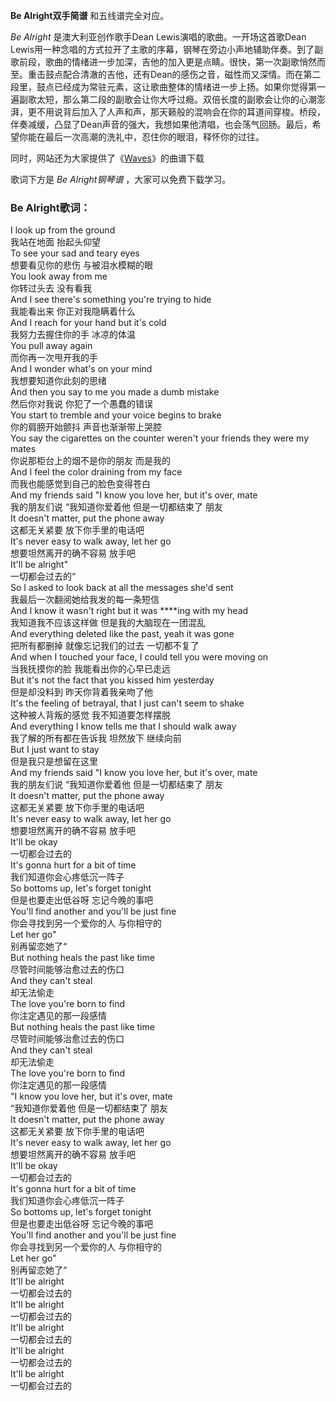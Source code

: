 

**Be Alright双手简谱** 和五线谱完全对应。

_Be Alright_ 是澳大利亚创作歌手Dean Lewis演唱的歌曲。一开场这首歌Dean
Lewis用一种念唱的方式拉开了主歌的序幕，钢琴在旁边小声地辅助伴奏。到了副歌前段，歌曲的情绪进一步加深，吉他的加入更是点睛。很快，第一次副歌悄然而至。重击鼓点配合清澈的吉他，还有Dean的感伤之音，磁性而又深情。而在第二段里，鼓点已经成为常驻元素，这让歌曲整体的情绪进一步上扬。如果你觉得第一遍副歌太短，那么第二段的副歌会让你大呼过瘾。双倍长度的副歌会让你的心潮澎湃，更不用说背后加入了人声和声，那天籁般的混响会在你的耳道间穿梭。桥段，伴奏减缓，凸显了Dean声音的强大，我想如果他清唱，也会荡气回肠。最后，希望你能在最后一次高潮的洗礼中，忍住你的眼泪，释怀你的过往。

同时，网站还为大家提供了《[Waves](Music-9868-Waves-Dean-Lewis.html "Waves")》的曲谱下载

歌词下方是 _Be Alright钢琴谱_ ，大家可以免费下载学习。

### Be Alright歌词：

I look up from the ground  
我站在地面 抬起头仰望  
To see your sad and teary eyes  
想要看见你的悲伤 与被泪水模糊的眼  
You look away from me  
你转过头去 没有看我  
And I see there's something you're trying to hide  
我能看出来 你正对我隐瞒着什么  
And I reach for your hand but it's cold  
我努力去握住你的手 冰凉的体温  
You pull away again  
而你再一次甩开我的手  
And I wonder what's on your mind  
我想要知道你此刻的思绪  
And then you say to me you made a dumb mistake  
然后你对我说 你犯了一个愚蠢的错误  
You start to tremble and your voice begins to brake  
你的肩膀开始颤抖 声音也渐渐带上哭腔  
You say the cigarettes on the counter weren't your friends they were my mates  
你说那柜台上的烟不是你的朋友 而是我的  
And I feel the color draining from my face  
而我也能感觉到自己的脸色变得苍白  
And my friends said "I know you love her, but it's over, mate  
我的朋友们说 “我知道你爱着他 但是一切都结束了 朋友  
It doesn't matter, put the phone away  
这都无关紧要 放下你手里的电话吧  
It's never easy to walk away, let her go  
想要坦然离开的确不容易 放手吧  
It'll be alright"  
一切都会过去的“  
So I asked to look back at all the messages she'd sent  
我最后一次翻阅她给我发的每一条短信  
And I know it wasn't right but it was ****ing with my head  
我知道我不应该这样做 但是我的大脑现在一团混乱  
And everything deleted like the past, yeah it was gone  
把所有都删掉 就像忘记我们的过去 一切都不复了  
And when I touched your face, I could tell you were moving on  
当我抚摸你的脸 我能看出你的心早已走远  
But it's not the fact that you kissed him yesterday  
但是却没料到 昨天你背着我亲吻了他  
It's the feeling of betrayal, that I just can't seem to shake  
这种被人背叛的感觉 我不知道要怎样摆脱  
And everything I know tells me that I should walk away  
我了解的所有都在告诉我 坦然放下 继续向前  
But I just want to stay  
但是我只是想留在这里  
And my friends said "I know you love her, but it's over, mate  
我的朋友们说 “我知道你爱着他 但是一切都结束了 朋友  
It doesn't matter, put the phone away  
这都无关紧要 放下你手里的电话吧  
It's never easy to walk away, let her go  
想要坦然离开的确不容易 放手吧  
It'll be okay  
一切都会过去的  
It's gonna hurt for a bit of time  
我们知道你会心疼低沉一阵子  
So bottoms up, let's forget tonight  
但是也要走出低谷呀 忘记今晚的事吧  
You'll find another and you'll be just fine  
你会寻找到另一个爱你的人 与你相守的  
Let her go"  
别再留恋她了“  
But nothing heals the past like time  
尽管时间能够治愈过去的伤口  
And they can't steal  
却无法偷走  
The love you're born to find  
你注定遇见的那一段感情  
But nothing heals the past like time  
尽管时间能够治愈过去的伤口  
And they can't steal  
却无法偷走  
The love you're born to find  
你注定遇见的那一段感情  
"I know you love her, but it's over, mate  
“我知道你爱着他 但是一切都结束了 朋友  
It doesn't matter, put the phone away  
这都无关紧要 放下你手里的电话吧  
It's never easy to walk away, let her go  
想要坦然离开的确不容易 放手吧  
It'll be okay  
一切都会过去的  
It's gonna hurt for a bit of time  
我们知道你会心疼低沉一阵子  
So bottoms up, let's forget tonight  
但是也要走出低谷呀 忘记今晚的事吧  
You'll find another and you'll be just fine  
你会寻找到另一个爱你的人 与你相守的  
Let her go"  
别再留恋她了“  
It'll be alright  
一切都会过去的  
It'll be alright  
一切都会过去的  
It'll be alright  
一切都会过去的  
It'll be alright  
一切都会过去的  
It'll be alright  
一切都会过去的

